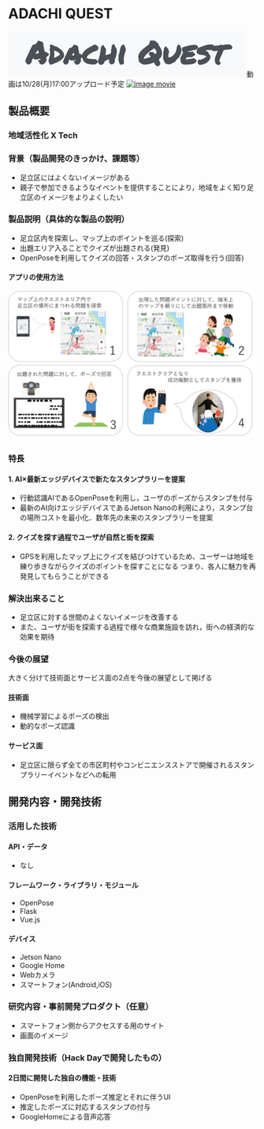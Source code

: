 # ADACHI QUEST

![ADACHI QUEST image](./readme_image/title.png)
動画は10/28(月)17:00アップロード予定
[![image movie](https://www.youtube.com/watch?v=G5rULR53uMk/0.jpg)](https://www.youtube.com/watch?v=G5rULR53uMk)



## 製品概要
### 地域活性化 X Tech

### 背景（製品開発のきっかけ、課題等）

- 足立区にはよくないイメージがある
- 親子で参加できるようなイベントを提供することにより，地域をよく知り足立区のイメージをよりよくしたい
 
### 製品説明（具体的な製品の説明）
- 足立区内を探索し、マップ上のポイントを巡る(探索)
- 出題エリア入ることでクイズが出題される(発見)
- OpenPoseを利用してクイズの回答・スタンプのポーズ取得を行う(回答)

#### アプリの使用方法
![Usage Image1](./readme_image/figure.png)


### 特長

#### 1. AI×最新エッジデバイスで新たなスタンプラリーを提案
- 行動認識AIであるOpenPoseを利用し，ユーザのポーズからスタンプを付与
- 最新のAI向けエッジデバイスであるJetson Nanoの利用により，スタンプ台の場所コストを最小化．数年先の未来のスタンプラリーを提案


#### 2. クイズを探す過程でユーザが自然と街を探索
- GPSを利用したマップ上にクイズを結びつけているため、ユーザーは地域を練り歩きながらクイズのポイントを探すことになる
 つまり、各人に魅力を再発見してもらうことができる



### 解決出来ること
- 足立区に対する世間のよくないイメージを改善する
- また、ユーザが街を探索する過程で様々な商業施設を訪れ，街への経済的な効果を期待


### 今後の展望
大きく分けて技術面とサービス面の2点を今後の展望として掲げる

#### 技術面
- 機械学習によるポーズの検出
- 動的なポーズ認識

#### サービス面
- 足立区に限らず全ての市区町村やコンビニエンスストアで開催されるスタンプラリーイベントなどへの転用


## 開発内容・開発技術
### 活用した技術
#### API・データ
- なし
#### フレームワーク・ライブラリ・モジュール
- OpenPose
- Flask
- Vue.js

#### デバイス
- Jetson Nano
- Google Home
- Webカメラ
- スマートフォン(Android,iOS)
### 研究内容・事前開発プロダクト（任意）

- スマートフォン側からアクセスする用のサイト
- 画面のイメージ


### 独自開発技術（Hack Dayで開発したもの）
#### 2日間に開発した独自の機能・技術
- OpenPoseを利用したポーズ推定とそれに伴うUI
- 推定したポーズに対応するスタンプの付与
- GoogleHomeによる音声応答

<!-- 特に力を入れた部分をファイルリンク、またはcommit_idを記載してください（任意）-->



